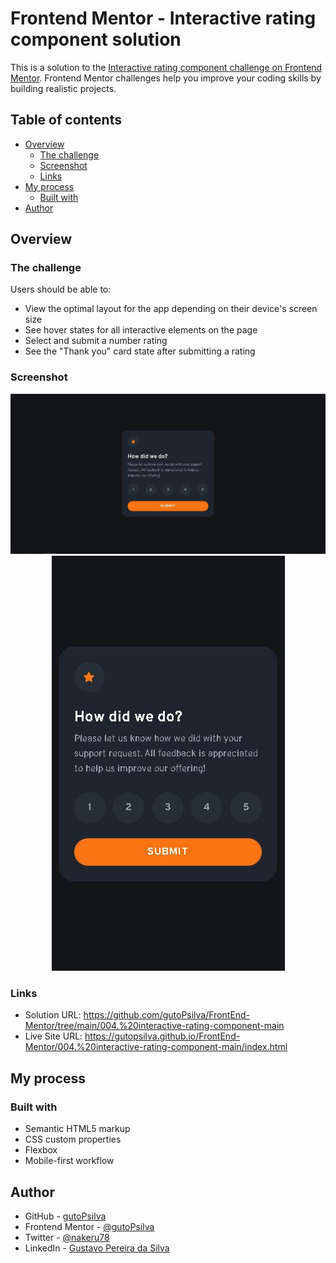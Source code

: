 # Frontend Mentor - Interactive rating component solution

This is a solution to the [Interactive rating component challenge on Frontend Mentor](https://www.frontendmentor.io/challenges/interactive-rating-component-koxpeBUmI). Frontend Mentor challenges help you improve your coding skills by building realistic projects. 

## Table of contents

- [Overview](#overview)
  - [The challenge](#the-challenge)
  - [Screenshot](#screenshot)
  - [Links](#links)
- [My process](#my-process)
  - [Built with](#built-with)
- [Author](#author)

## Overview

### The challenge

Users should be able to:

- View the optimal layout for the app depending on their device's screen size
- See hover states for all interactive elements on the page
- Select and submit a number rating
- See the "Thank you" card state after submitting a rating

### Screenshot
<div align="center">
  <img src="images/screenshotDesktop.JPG" alt="desktop-view">
  <img src="images/screenshotMobile.JPG" alt="mobile-view">
</div>

### Links

- Solution URL: https://github.com/gutoPsilva/FrontEnd-Mentor/tree/main/004.%20interactive-rating-component-main
- Live Site URL: https://gutopsilva.github.io/FrontEnd-Mentor/004.%20interactive-rating-component-main/index.html

## My process

### Built with

- Semantic HTML5 markup
- CSS custom properties
- Flexbox
- Mobile-first workflow

## Author

- GitHub - [gutoPsilva](https://github.com/gutoPsilva)
- Frontend Mentor - [@gutoPsilva](https://www.frontendmentor.io/profile/gutoPsilva)
- Twitter - [@nakeru78](https://www.twitter.com/nakeru78)
- LinkedIn - [Gustavo Pereira da Silva](https://www.linkedin.com/in/gustavo-pereira-da-silva-b5b684247/)